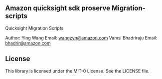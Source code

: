 ## Amazon quicksight sdk proserve Migration-scripts

Quicksight Migration Scripts

Author: Ying Wang        Email: wangzyn@amazon.com
        Vamsi Bhadriraju Email: bhadrir@amazon.com

## License

This library is licensed under the MIT-0 License. See the LICENSE file.
